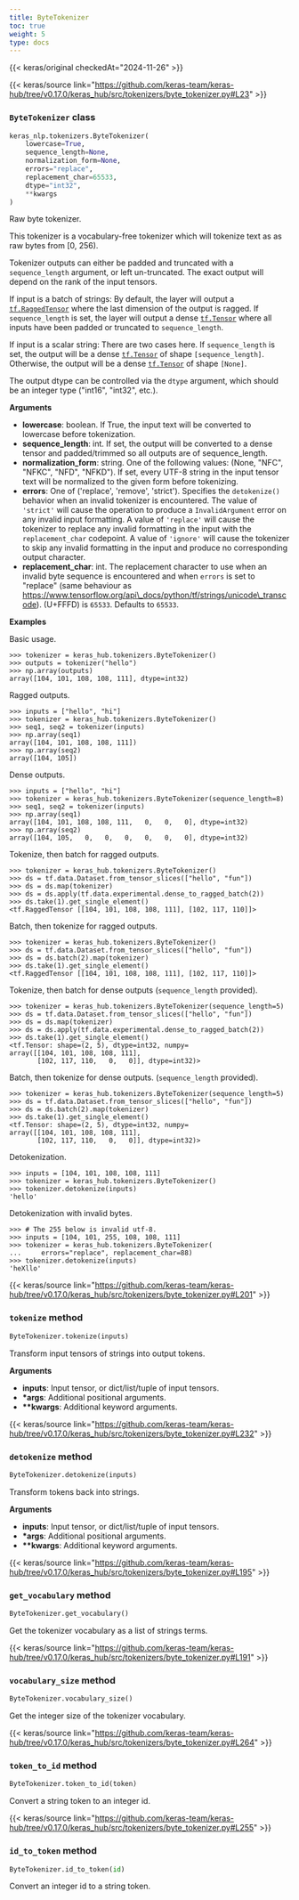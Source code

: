 ```yaml
---
title: ByteTokenizer
toc: true
weight: 5
type: docs
---
```


{{< keras/original checkedAt="2024-11-26" >}}

{{< keras/source link="https://github.com/keras-team/keras-hub/tree/v0.17.0/keras_hub/src/tokenizers/byte_tokenizer.py#L23" >}}

### `ByteTokenizer` class

```python
keras_nlp.tokenizers.ByteTokenizer(
    lowercase=True,
    sequence_length=None,
    normalization_form=None,
    errors="replace",
    replacement_char=65533,
    dtype="int32",
    **kwargs
)
```

Raw byte tokenizer.

This tokenizer is a vocabulary-free tokenizer which will tokenize text as
as raw bytes from [0, 256).

Tokenizer outputs can either be padded and truncated with a
`sequence_length` argument, or left un-truncated. The exact output will
depend on the rank of the input tensors.

If input is a batch of strings:
By default, the layer will output a [`tf.RaggedTensor`](https://www.tensorflow.org/api_docs/python/tf/RaggedTensor) where the last
dimension of the output is ragged. If `sequence_length` is set, the layer
will output a dense [`tf.Tensor`](https://www.tensorflow.org/api_docs/python/tf/Tensor) where all inputs have been padded or
truncated to `sequence_length`.

If input is a scalar string:
There are two cases here. If `sequence_length` is set, the output will be
a dense [`tf.Tensor`](https://www.tensorflow.org/api_docs/python/tf/Tensor) of shape `[sequence_length]`. Otherwise, the output will
be a dense [`tf.Tensor`](https://www.tensorflow.org/api_docs/python/tf/Tensor) of shape `[None]`.

The output dtype can be controlled via the
`dtype` argument, which should be an integer type
("int16", "int32", etc.).

**Arguments**

- **lowercase**: boolean. If True, the input text will be converted to
  lowercase before tokenization.
- **sequence_length**: int. If set, the output will be converted to a dense
  tensor and padded/trimmed so all outputs are of sequence_length.
- **normalization_form**: string. One of the following values: (None, "NFC",
  "NFKC", "NFD", "NFKD"). If set, every UTF-8 string in the input
  tensor text will be normalized to the given form before tokenizing.
- **errors**: One of ('replace', 'remove', 'strict'). Specifies the
  `detokenize()` behavior when an invalid tokenizer is encountered.
  The value of `'strict'` will cause the operation to produce a
  `InvalidArgument` error on any invalid input formatting. A value of
  `'replace'` will cause the tokenizer to replace any invalid
  formatting in the input with the `replacement_char` codepoint.
  A value of `'ignore'` will cause the tokenizer to skip any invalid
  formatting in the input and produce no corresponding output
  character.
- **replacement_char**: int. The replacement character to
  use when an invalid byte sequence is encountered and when `errors`
  is set to "replace" (same behaviour as
  https://www.tensorflow.org/api\_docs/python/tf/strings/unicode\_transcode).
  (U+FFFD) is `65533`. Defaults to `65533`.

**Examples**

Basic usage.

```console
>>> tokenizer = keras_hub.tokenizers.ByteTokenizer()
>>> outputs = tokenizer("hello")
>>> np.array(outputs)
array([104, 101, 108, 108, 111], dtype=int32)
```

Ragged outputs.

```console
>>> inputs = ["hello", "hi"]
>>> tokenizer = keras_hub.tokenizers.ByteTokenizer()
>>> seq1, seq2 = tokenizer(inputs)
>>> np.array(seq1)
array([104, 101, 108, 108, 111])
>>> np.array(seq2)
array([104, 105])
```

Dense outputs.

```console
>>> inputs = ["hello", "hi"]
>>> tokenizer = keras_hub.tokenizers.ByteTokenizer(sequence_length=8)
>>> seq1, seq2 = tokenizer(inputs)
>>> np.array(seq1)
array([104, 101, 108, 108, 111,   0,   0,   0], dtype=int32)
>>> np.array(seq2)
array([104, 105,   0,   0,   0,   0,   0,   0], dtype=int32)
```

Tokenize, then batch for ragged outputs.

```console
>>> tokenizer = keras_hub.tokenizers.ByteTokenizer()
>>> ds = tf.data.Dataset.from_tensor_slices(["hello", "fun"])
>>> ds = ds.map(tokenizer)
>>> ds = ds.apply(tf.data.experimental.dense_to_ragged_batch(2))
>>> ds.take(1).get_single_element()
<tf.RaggedTensor [[104, 101, 108, 108, 111], [102, 117, 110]]>
```

Batch, then tokenize for ragged outputs.

```console
>>> tokenizer = keras_hub.tokenizers.ByteTokenizer()
>>> ds = tf.data.Dataset.from_tensor_slices(["hello", "fun"])
>>> ds = ds.batch(2).map(tokenizer)
>>> ds.take(1).get_single_element()
<tf.RaggedTensor [[104, 101, 108, 108, 111], [102, 117, 110]]>
```

Tokenize, then batch for dense outputs (`sequence_length` provided).

```console
>>> tokenizer = keras_hub.tokenizers.ByteTokenizer(sequence_length=5)
>>> ds = tf.data.Dataset.from_tensor_slices(["hello", "fun"])
>>> ds = ds.map(tokenizer)
>>> ds = ds.apply(tf.data.experimental.dense_to_ragged_batch(2))
>>> ds.take(1).get_single_element()
<tf.Tensor: shape=(2, 5), dtype=int32, numpy=
array([[104, 101, 108, 108, 111],
       [102, 117, 110,   0,   0]], dtype=int32)>
```

Batch, then tokenize for dense outputs. (`sequence_length` provided).

```console
>>> tokenizer = keras_hub.tokenizers.ByteTokenizer(sequence_length=5)
>>> ds = tf.data.Dataset.from_tensor_slices(["hello", "fun"])
>>> ds = ds.batch(2).map(tokenizer)
>>> ds.take(1).get_single_element()
<tf.Tensor: shape=(2, 5), dtype=int32, numpy=
array([[104, 101, 108, 108, 111],
       [102, 117, 110,   0,   0]], dtype=int32)>
```

Detokenization.

```console
>>> inputs = [104, 101, 108, 108, 111]
>>> tokenizer = keras_hub.tokenizers.ByteTokenizer()
>>> tokenizer.detokenize(inputs)
'hello'
```

Detokenization with invalid bytes.

```console
>>> # The 255 below is invalid utf-8.
>>> inputs = [104, 101, 255, 108, 108, 111]
>>> tokenizer = keras_hub.tokenizers.ByteTokenizer(
...     errors="replace", replacement_char=88)
>>> tokenizer.detokenize(inputs)
'heXllo'
```

{{< keras/source link="https://github.com/keras-team/keras-hub/tree/v0.17.0/keras_hub/src/tokenizers/byte_tokenizer.py#L201" >}}

### `tokenize` method

```python
ByteTokenizer.tokenize(inputs)
```

Transform input tensors of strings into output tokens.

**Arguments**

- **inputs**: Input tensor, or dict/list/tuple of input tensors.
- **\*args**: Additional positional arguments.
- **\*\*kwargs**: Additional keyword arguments.

{{< keras/source link="https://github.com/keras-team/keras-hub/tree/v0.17.0/keras_hub/src/tokenizers/byte_tokenizer.py#L232" >}}

### `detokenize` method

```python
ByteTokenizer.detokenize(inputs)
```

Transform tokens back into strings.

**Arguments**

- **inputs**: Input tensor, or dict/list/tuple of input tensors.
- **\*args**: Additional positional arguments.
- **\*\*kwargs**: Additional keyword arguments.

{{< keras/source link="https://github.com/keras-team/keras-hub/tree/v0.17.0/keras_hub/src/tokenizers/byte_tokenizer.py#L195" >}}

### `get_vocabulary` method

```python
ByteTokenizer.get_vocabulary()
```

Get the tokenizer vocabulary as a list of strings terms.

{{< keras/source link="https://github.com/keras-team/keras-hub/tree/v0.17.0/keras_hub/src/tokenizers/byte_tokenizer.py#L191" >}}

### `vocabulary_size` method

```python
ByteTokenizer.vocabulary_size()
```

Get the integer size of the tokenizer vocabulary.

{{< keras/source link="https://github.com/keras-team/keras-hub/tree/v0.17.0/keras_hub/src/tokenizers/byte_tokenizer.py#L264" >}}

### `token_to_id` method

```python
ByteTokenizer.token_to_id(token)
```

Convert a string token to an integer id.

{{< keras/source link="https://github.com/keras-team/keras-hub/tree/v0.17.0/keras_hub/src/tokenizers/byte_tokenizer.py#L255" >}}

### `id_to_token` method

```python
ByteTokenizer.id_to_token(id)
```

Convert an integer id to a string token.
